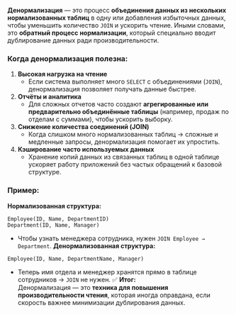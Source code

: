 **Денормализация** — это процесс **объединения данных из нескольких нормализованных таблиц** в одну или добавления избыточных данных, чтобы уменьшить количество `JOIN` и ускорить чтение.
Иными словами, это **обратный процесс нормализации**, который специально вводит дублирование данных ради производительности.
### Когда денормализация полезна:
1. **Высокая нагрузка на чтение**
    - Если система выполняет много `SELECT` с объединениями (`JOIN`), денормализация позволяет получать данные быстрее.
2. **Отчёты и аналитика**
    - Для сложных отчетов часто создают **агрегированные или предварительно объединённые таблицы** (например, продаж по отделам с суммами), чтобы ускорить выборку.
3. **Снижение количества соединений (JOIN)**
    - Когда слишком много нормализованных таблиц → сложные и медленные запросы, денормализация помогает их упростить.
4. **Кэширование часто используемых данных**
    - Хранение копий данных из связанных таблиц в одной таблице ускоряет работу приложений без частых обращений к базовой структуре.
### Пример:
**Нормализованная структура:**
```
Employee(ID, Name, DepartmentID)
Department(ID, Name, Manager)
```
- Чтобы узнать менеджера сотрудника, нужен `JOIN Employee → Department`.
**Денормализованная структура:**
```
Employee(ID, Name, DepartmentName, Manager)
```
- Теперь имя отдела и менеджер хранятся прямо в таблице сотрудников → `JOIN` не нужен.
✅ **Итог:**  
Денормализация — это **техника для повышения производительности чтения**, которая иногда оправдана, если скорость важнее минимизации дублирования данных.